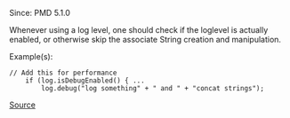Since: PMD 5.1.0

Whenever using a log level, one should check if the loglevel is actually enabled, or
otherwise skip the associate String creation and manipulation.

Example(s):
```
// Add this for performance
    if (log.isDebugEnabled() { ...
        log.debug("log something" + " and " + "concat strings");
```

[Source](https://pmd.github.io/pmd-5.6.1/pmd-java/rules/java/logging-jakarta-commons.html#GuardLogStatement)
